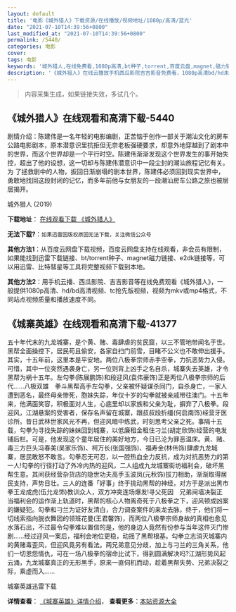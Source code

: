 ```yaml
---
layout: default
title: '电影《城外猎人》下载资源/在线播放/视频地址/1080p/高清/蓝光'
date: "2021-07-10T14:39:56+0800"
last_modified_at: "2021-07-10T14:39:56+0800"
permalink: /5440/
categories: 电影
cover:
tags: 电影
keywords: '城外猎人,在线免费看,1080p高清,bt种子,torrent,百度云盘,magnet,磁力链,迅雷下载资源'
description: '《城外猎人》在线云播放手机西瓜影院吉吉影音免费看，1080p高清bd/hd未删减完整版和tc抢先枪版，mkv/mp4格式，附带bt/torrent种子、magnet/磁力链、百度云盘、网盘资源迅雷下载链接'
---
```


>内容采集生成，如果链接失效，多试几个。


## 《城外猎人》在线观看和高清下载-5440

剧情介绍：陈建伟是一名年轻的电影编剧，正苦恼于创作一部关于潮汕文化的房车公路电影剧本，原本潜意识里抗拒但无奈老板强硬要求，却意外地穿越到了剧本中的世界，而这个世界却是一个平行时空。陈建伟渐渐发现这个世界发生的事开始失控，超出了他的设想，这一切却与陈建伟潜意识中一段尘封的潮汕旅程记忆有关。为 了拯救剧中的人物，扳回日渐崩塌的剧本世界，陈建伟必须回到现实世界中，勇敢地找回这段封闭的记忆，而多年前他与女朋友的一段潮汕房车公路之旅也被层层揭开。


城外猎人 (2019)

**下载地址**： [在线观看下载 《城外猎人》](https://www.btbtdy.me/btdy/dy16245.html) 


**无法下载?**：`如果迅雷因版权原因无法下载，关注微信公众号 `

**其他方法1**：从百度云网盘下载视频，百度云网盘支持在线观看，非会员有限制，如果能找到迅雷下载链接、bt/torrent种子、magnet磁力链接、e2dk链接等，可以用迅雷、比特彗星等工具将完整视频下载到本地。

**其他方法2**：用手机云播、西瓜影院、吉吉影音等在线免费观看《城外猎人》，一般提供1080p高清、hd/bd高清视频、tc抢先版视频，视频为mkv或mp4格式，不同站点视频质量和播放速度不同。


## 《城寨英雄》在线观看和高清下载-41377

五十年代末的九龙城寨，是个黄、赌、毒肆虐的贫民窟，以三不管地带闻名于世。黑帮全面操控下，居民苟且偷安，各家自扫门前雪，目睹不公义也不敢伸出援手。其实，十五年前，这里本是平安地。两位八极拳宗师赤手空拳，力抗恶势力入侵。可惜，其中一位突然遇袭身亡，另一位则背上凶手之名自杀，城寨失去英雄，才令黑帮为祸十五年。左勾拳(陈展鹏饰)和段迎风(袁伟豪饰)正是两位八极拳宗师的后代……八极双雄　拳斗黑帮高手左勾拳，父亲被怀疑谋杀同门，自杀身亡，一家人遭到恶名，最终母亲惨死，胞妹失踪，年仅十岁的勾拳就被亲戚带往澳门。十五年来，他满面笑容，积极面对人生，心底里却以家族和父亲为耻，摒弃了八极拳。段迎风，江湖悬案的受害者，保存名声留在城寨，跟叔叔段折缰(何启南饰)经营牙医诊所。昔日武林世家风光不再，但迎风暗中练武，时刻思考父亲之死。事隔十五载，勾拳为寻找失踪的妹妹回到城寨，以低廉租金租住刁兰(胡定欣饰)经营的电发铺后栏。可是，他发现这个童年居住的美好地方，今日已沦为罪恶温床。黄、赌、毒三方巨头冯春美(吴家乐饰)、柯万长(张国强饰)、福寿金(林伟饰)肆虐九龙城寨，居民敢怒不敢言。勾拳忍无可忍，以一腔热血全力反抗，成为对抗恶势力的第一人!勾拳的行径打动了外冷内热的迎风，二人组成九龙城寨街坊福利会，破坏黑帮生意。其间获经营杂货店的隐世功夫高手玉波凤(元秋饰)拔刀相助，渐渐取得居民支持，声势日壮。三人的连番「好事」终于挑动黑帮的神经，对方于是派出黑市拳王龙成虎(伍允龙饰)教训众人，双方冲突连场爆发!寻父死因　兄弟阋墙决裂正当福利会的运作渐上轨道时，黑帮的核心人物离奇死于八极拳之下，迎风顿成凶案的嫌疑犯。勾拳和刁兰为证好友清白，合力调查案件的来龙去脉，终于，他们将一切线索指向脱衣舞团的领班花曼(王君馨饰)，而两位八极拳宗师身故的真相也愈见水落石出，不过最令勾拳难以置信的是，他的身边人竟然有份参与当年这件灭门惨剧……经过迎风一案后，福利会地位更稳，动摇了黑帮根基。勾拳立志消灭城寨内的黄赌毒歪风，但迎风竟另有看法。两兄弟意见分歧，加上与刁兰的三角关系，他们一切恩怨情仇，可在一场八极拳的宿命比试下，得到圆满解决吗?江湖形势风起云涌，九龙城寨真正的无形黑手，原来一直伺机而动，趁着黑帮失势、兄弟决裂之际，乘虚而入……


城寨英雄迅雷下载

**详情查看**： [《城寨英雄》详情介绍](/movie/41377/)， **查看更多**：[本站资源大全](/movie/t/all/)

